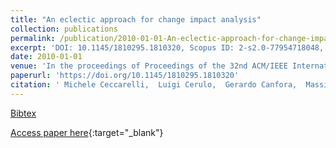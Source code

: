 ```yaml
---
title: "An eclectic approach for change impact analysis"
collection: publications
permalink: /publication/2010-01-01-An-eclectic-approach-for-change-impact-analysis
excerpt: 'DOI: 10.1145/1810295.1810320, Scopus ID: 2-s2.0-77954718048, Cited by: 26'
date: 2010-01-01
venue: 'In the proceedings of Proceedings of the 32nd ACM/IEEE International Conference on Software Engineering - Volume 2, ICSE 2010, Cape Town, South Africa, 1-8 May 2010'
paperurl: 'https://doi.org/10.1145/1810295.1810320'
citation: ' Michele Ceccarelli,  Luigi Cerulo,  Gerardo Canfora,  Massimiliano Di, &quot;An eclectic approach for change impact analysis.&quot; In the proceedings of Proceedings of the 32nd ACM/IEEE International Conference on Software Engineering - Volume 2, ICSE 2010, Cape Town, South Africa, 1-8 May 2010, 2010.'
---
```

[Bibtex](https://dblp.org/rec/bib/conf/icse/CeccarelliCCP10)

[Access paper here](https://doi.org/10.1145/1810295.1810320){:target="_blank"}
